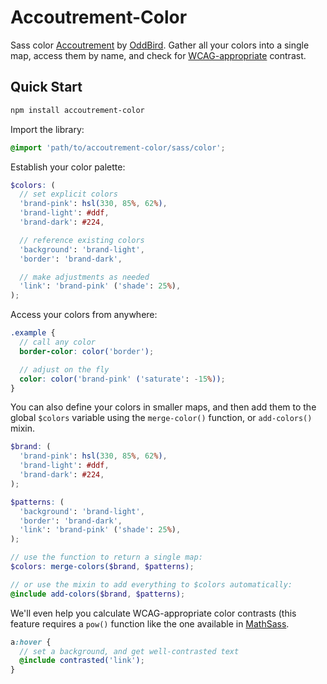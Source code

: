 Accoutrement-Color
==================

Sass color [Accoutrement][accoutrement]
by [OddBird][oddbird].
Gather all your colors into a single map,
access them by name,
and check for [WCAG-appropriate][wcag] contrast.

[accoutrement]: http://oddbird.net/open-source/accoutrement/
[oddbird]: http://oddbird.net/
[wcag]: http://www.w3.org/TR/2008/REC-WCAG20-20081211/#contrast-ratiodef


Quick Start
-----------

```bash
npm install accoutrement-color
```

Import the library:

```scss
@import 'path/to/accoutrement-color/sass/color';
```

Establish your color palette:

```scss
$colors: (
  // set explicit colors
  'brand-pink': hsl(330, 85%, 62%),
  'brand-light': #ddf,
  'brand-dark': #224,

  // reference existing colors
  'background': 'brand-light',
  'border': 'brand-dark',

  // make adjustments as needed
  'link': 'brand-pink' ('shade': 25%),
);
```

Access your colors from anywhere:

```scss
.example {
  // call any color
  border-color: color('border');

  // adjust on the fly
  color: color('brand-pink' ('saturate': -15%));
}
```

You can also define your colors in smaller maps,
and then add them to the global `$colors` variable
using the `merge-color()` function,
or `add-colors()` mixin.

```scss
$brand: (
  'brand-pink': hsl(330, 85%, 62%),
  'brand-light': #ddf,
  'brand-dark': #224,
);

$patterns: (
  'background': 'brand-light',
  'border': 'brand-dark',
  'link': 'brand-pink' ('shade': 25%),
);

// use the function to return a single map:
$colors: merge-colors($brand, $patterns);

// or use the mixin to add everything to $colors automatically:
@include add-colors($brand, $patterns);
```

We'll even help you calculate WCAG-appropriate color contrasts
(this feature requires a `pow()` function
like the one available in [MathSass][mathsass].

```scss
a:hover {
  // set a background, and get well-contrasted text
  @include contrasted('link');
}
```

[mathsass]: https://github.com/terkel/mathsass
